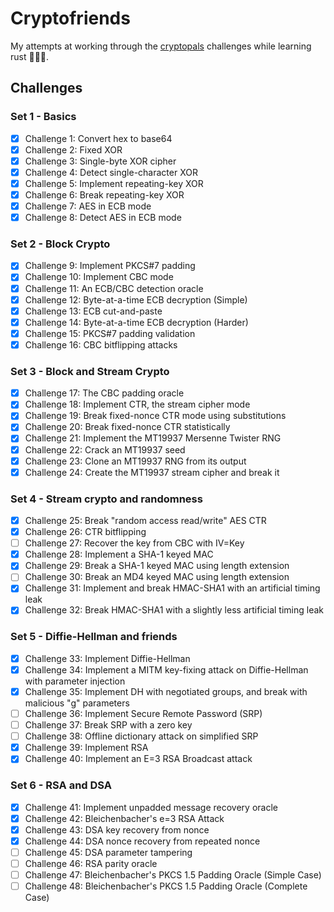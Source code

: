 # Cryptofriends

My attempts at working through the [cryptopals](https://cryptopals.com) challenges while learning rust 🦀🦀🦀.


## Challenges

### Set 1 - Basics

- [X] Challenge 1: Convert hex to base64
- [X] Challenge 2: Fixed XOR
- [X] Challenge 3: Single-byte XOR cipher
- [X] Challenge 4: Detect single-character XOR
- [X] Challenge 5: Implement repeating-key XOR
- [X] Challenge 6: Break repeating-key XOR
- [X] Challenge 7: AES in ECB mode
- [X] Challenge 8: Detect AES in ECB mode

### Set 2 - Block Crypto

- [X] Challenge 9: Implement PKCS#7 padding
- [X] Challenge 10: Implement CBC mode
- [X] Challenge 11: An ECB/CBC detection oracle
- [X] Challenge 12: Byte-at-a-time ECB decryption (Simple)
- [X] Challenge 13: ECB cut-and-paste
- [X] Challenge 14: Byte-at-a-time ECB decryption (Harder)
- [X] Challenge 15: PKCS#7 padding validation
- [X] Challenge 16: CBC bitflipping attacks

### Set 3 - Block and Stream Crypto

- [X] Challenge 17: The CBC padding oracle
- [X] Challenge 18: Implement CTR, the stream cipher mode
- [X] Challenge 19: Break fixed-nonce CTR mode using substitutions
- [X] Challenge 20: Break fixed-nonce CTR statistically
- [X] Challenge 21: Implement the MT19937 Mersenne Twister RNG
- [X] Challenge 22: Crack an MT19937 seed
- [X] Challenge 23: Clone an MT19937 RNG from its output
- [X] Challenge 24: Create the MT19937 stream cipher and break it

### Set 4 - Stream crypto and randomness

- [X] Challenge 25: Break "random access read/write" AES CTR
- [X] Challenge 26: CTR bitflipping
- [ ] Challenge 27: Recover the key from CBC with IV=Key
- [X] Challenge 28: Implement a SHA-1 keyed MAC
- [X] Challenge 29: Break a SHA-1 keyed MAC using length extension
- [ ] Challenge 30: Break an MD4 keyed MAC using length extension
- [X] Challenge 31: Implement and break HMAC-SHA1 with an artificial timing leak
- [X] Challenge 32: Break HMAC-SHA1 with a slightly less artificial timing leak

### Set 5 - Diffie-Hellman and friends

- [X] Challenge 33: Implement Diffie-Hellman
- [X] Challenge 34: Implement a MITM key-fixing attack on Diffie-Hellman with parameter injection
- [X] Challenge 35: Implement DH with negotiated groups, and break with malicious "g" parameters
- [ ] Challenge 36: Implement Secure Remote Password (SRP)
- [ ] Challenge 37: Break SRP with a zero key
- [ ] Challenge 38: Offline dictionary attack on simplified SRP
- [X] Challenge 39: Implement RSA
- [X] Challenge 40: Implement an E=3 RSA Broadcast attack

### Set 6 - RSA and DSA

- [X] Challenge 41: Implement unpadded message recovery oracle
- [X] Challenge 42: Bleichenbacher's e=3 RSA Attack
- [X] Challenge 43: DSA key recovery from nonce
- [X] Challenge 44: DSA nonce recovery from repeated nonce
- [ ] Challenge 45: DSA parameter tampering
- [ ] Challenge 46: RSA parity oracle
- [ ] Challenge 47: Bleichenbacher's PKCS 1.5 Padding Oracle (Simple Case)
- [ ] Challenge 48: Bleichenbacher's PKCS 1.5 Padding Oracle (Complete Case)

